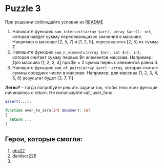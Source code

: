 # Puzzle 3

При решении соблюдайте условия из [README](/README.md)


1. Напишите функцию `sum_intersect(array $arr1, array $arr2): int`, которая найдет сумму пересекающихся значений в массиве. Например в массиве [2, 5, 7] и [1, 2, 5], пересекаются [2, 5] их сумма 7. 
2. Напишите функцию `sum_n_elements(array $arr, int $n): int`, которая считает сумму первых $n элементов массива. Например: Для массива [1, 2, 3, 4] при $n = 2 сумма первых элементов равна 3.
3. Напишите функцию `sum_of_pairs(array $arr): array`, которая считает суммы соседних чисел в массиве. Например: для массива [1, 2, 3, 4, 5, 6] результат будет [3, 7, 11] 

**Легко?** - тогда попробуйте решить задачи так, чтобы тело всех функций начиналось с return.  Не используйте call_user_func.

```php
assert(...);

function even_to_zero(int $number): int
{
  return ...
}
```

## Герои, которые смогли:

1. [otis22](https://github.com/otis22)
2. [danilyer228](https://github.com/danilyer228)
3.